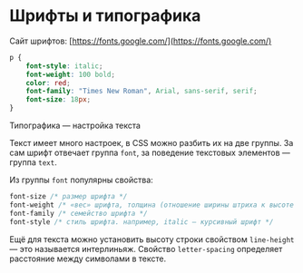 # Шрифты и типографика

Сайт шрифтов: [https://fonts.google.com/](https://fonts.google.com/)

```css
p {
    font-style: italic;
    font-weight: 100 bold;
    color: red;
    font-family: "Times New Roman", Arial, sans-serif, serif;
    font-size: 18px;
}
```

Типографика — настройка текста

Текст имеет много настроек, в CSS можно разбить их на две группы. За сам шрифт отвечает группа `font`, за поведение текстовых элементов — группа `text`.

Из группы `font` популярны свойства:

```css
font-size /* размер шрифта */ 
font-weight /* «вес» шрифта, толщина (отношение ширины штриха к высоте буквы) */ 
font-family /* семейство шрифта */ 
font-style /* стиль шрифта. например, italic — курсивный шрифт */
```

Ещё для текста можно установить высоту строки свойством `line-height` — это называется интерлиньяж. Свойство `letter-spacing` определяет расстояние между символами в тексте.
